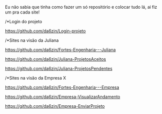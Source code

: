 Eu não sabia que tinha como fazer um só repositório e colocar tudo lá, ai fiz um pra cada site!

/*Login do projeto

https://github.com/da6zin/Login-projeto

/*Sites na visão da Juliana

https://github.com/da6zin/Fortes-Engenharia---Juliana

https://github.com/da6zin/Juliana-ProjetosAceitos

https://github.com/da6zin/Juliana-ProjetosPendentes

/*Sites na visão da Empresa X

https://github.com/da6zin/Fortes-Engenharia---Empresa

https://github.com/da6zin/Empresa-VisualizarAndamento

https://github.com/da6zin/Empresa-EnviarProjeto
